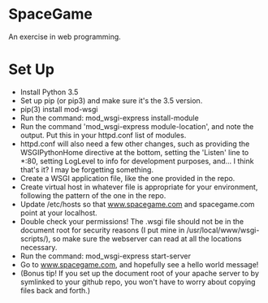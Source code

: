 # SpaceGame
An exercise in web programming.

# Set Up
* Install Python 3.5
* Set up pip (or pip3) and make sure it's the 3.5 version.
* pip(3) install mod-wsgi
* Run the command: mod_wsgi-express install-module
* Run the command 'mod_wsgi-express module-location', and note the output. Put this in your httpd.conf list of modules.
* httpd.conf will also need a few other changes, such as providing the WSGIPythonHome directive at the bottom, setting the 'Listen' line to *:80, setting LogLevel to info for development purposes, and... I think that's it? I may be forgetting something.
* Create a WSGI application file, like the one provided in the repo.
* Create virtual host in whatever file is appropriate for your environment, following the pattern of the one in the repo.
* Update /etc/hosts so that www.spacegame.com and spacegame.com point at your localhost.
* Double check your permissions! The .wsgi file should not be in the document root for security reasons (I put mine in /usr/local/www/wsgi-scripts/), so make sure the webserver can read at all the locations necessary.
* Run the command: mod_wsgi-express start-server
* Go to www.spacegame.com, and hopefully see a hello world message!
* (Bonus tip! If you set up the document root of your apache server to by symlinked to your github repo, you won't have to worry about copying files back and forth.)
